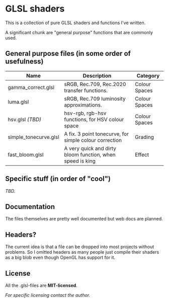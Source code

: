 # GLSL shaders

This is a collection of pure GLSL shaders and functions I've written.

A significant chunk are "general purpose" functions that are commonly used.

## General purpose files (in some order of usefulness)

| Name                  | Description                                              | Category      |
|-----------------------|----------------------------------------------------------|---------------|
| gamma_correct.glsl    | sRGB, Rec.709, Rec.2020 transfer functions.              | Colour Spaces |
| luma.glsl             | sRGB, Rec.709 luminosity approximations.                 | Colour Spaces |
| hsv.glsl *(TBD)*      | hsv-rgb, rgb-hsv functions, for HSV colour space         | Colour Spaces |
| simple_tonecurve.glsl | A fix. 3 point tonecurve, for simple colour correction   | Grading       |
| fast_bloom.glsl       | A very quick and dirty bloom function, when speed is king| Effect        |

## Specific stuff (in order of "cool")

*TBD.* 

## Documentation

The files themselves are pretty well documented but web docs are planned.

## Headers?
The current idea is that a file can be dropped into most projects without 
problems. So I omitted headers as many people just compile their shaders as a 
big blob even though OpenGL has support for it.

## License
All the .glsl-files are **MIT-licensed**.


*For specific licensing contact the author.*